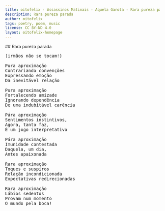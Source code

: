 ```yaml
---
title: oitofelix - Assassinos Matinais - Aquela Garota - Rara pureza parada
description: Rara pureza parada
author: oitofelix
tags: poetry, poem, music
license: CC BY-ND 4.0
layout: oitofelix-homepage
---
```

<div id="markdown" markdown="1">
## Rara pureza parada

<pre class="poem">
(irmãos não se tocam!)

Pura aproximação
Contrariando convenções
Expressando emoção
Da inevitável relação

Pura aproximação
Fortalecendo amizade
Ignorando dependência
De uma indubitável carência

Pára aproximação
Sentimentos instintivos,
Agora, tanto faz,
É um jogo interpretativo

Pára aproximação
Imunidade contestada
Daquela, um dia,
Antes apaixonada

Rara aproximação
Toques e suspiros
Relação incondicionada
Expectativas redirecionadas

Rara aproximação
Lábios sedentos
Provam num momento
O mundo pela boca!
</pre>

</div>
